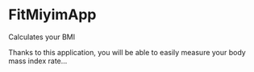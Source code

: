 # FitMiyimApp
Calculates your BMI

Thanks to this application, you will be able to easily measure your body mass index rate...
